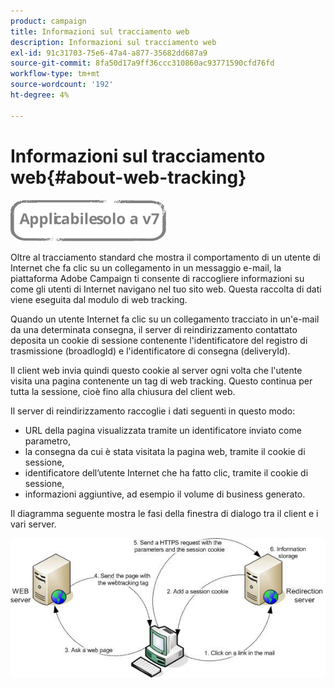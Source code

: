 ```yaml
---
product: campaign
title: Informazioni sul tracciamento web
description: Informazioni sul tracciamento web
exl-id: 91c31703-75e6-47a4-a877-35682dd687a9
source-git-commit: 8fa50d17a9ff36ccc310860ac93771590cfd76fd
workflow-type: tm+mt
source-wordcount: '192'
ht-degree: 4%

---
```


# Informazioni sul tracciamento web{#about-web-tracking}

![](../../assets/v7-only.svg)

Oltre al tracciamento standard che mostra il comportamento di un utente di Internet che fa clic su un collegamento in un messaggio e-mail, la piattaforma Adobe Campaign ti consente di raccogliere informazioni su come gli utenti di Internet navigano nel tuo sito web. Questa raccolta di dati viene eseguita dal modulo di web tracking.

Quando un utente Internet fa clic su un collegamento tracciato in un&#39;e-mail da una determinata consegna, il server di reindirizzamento contattato deposita un cookie di sessione contenente l&#39;identificatore del registro di trasmissione (broadlogId) e l&#39;identificatore di consegna (deliveryId).

Il client web invia quindi questo cookie al server ogni volta che l&#39;utente visita una pagina contenente un tag di web tracking. Questo continua per tutta la sessione, cioè fino alla chiusura del client web.

Il server di reindirizzamento raccoglie i dati seguenti in questo modo:

* URL della pagina visualizzata tramite un identificatore inviato come parametro,
* la consegna da cui è stata visitata la pagina web, tramite il cookie di sessione,
* identificatore dell’utente Internet che ha fatto clic, tramite il cookie di sessione,
* informazioni aggiuntive, ad esempio il volume di business generato.

Il diagramma seguente mostra le fasi della finestra di dialogo tra il client e i vari server.

![](assets/d_ncs_integration_webtracking_structure1.png)
